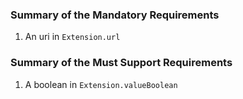 
### Summary of the Mandatory Requirements



1.  An  uri  in `Extension.url`


### Summary of the Must Support Requirements



1.  A  boolean  in `Extension.valueBoolean`
